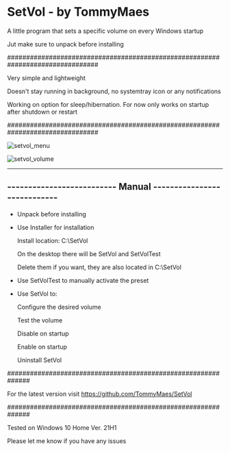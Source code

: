 # SetVol - by TommyMaes
A little program that sets a specific volume on every Windows startup

Jut make sure to unpack before installing

################################################################################

Very simple and lightweight

Doesn't stay running in background, no systemtray icon or any notifications

Working on option for sleep/hibernation. For now only works on startup after shutdown or restart

################################################################################

![setvol_menu](https://user-images.githubusercontent.com/85175227/125133592-59592580-e106-11eb-88c1-e1e8a140d9c5.JPG)


![setvol_volume](https://user-images.githubusercontent.com/85175227/125133600-5b22e900-e106-11eb-83b9-5d282f0c68e0.JPG)


  --------------------------------------------------------------
  -------------------------- Manual ----------------------------
  --------------------------------------------------------------


  - Unpack before installing

  - Use Installer for installation
  
    Install location: C:\SetVol
  
    On the desktop there will be SetVol and SetVolTest
  
    Delete them if you want, they are also located in C:\SetVol
  
  - Use SetVolTest to manually activate the preset 
  
  - Use SetVol to:
 
    Configure the desired volume
  
    Test the volume
 
    Disable on startup
 
    Enable on startup

    Uninstall SetVol  
  
  ##############################################################

 For the latest version visit https://github.com/TommyMaes/SetVol

  ##############################################################

Tested on Windows 10 Home Ver. 21H1

Please let me know if you have any issues

